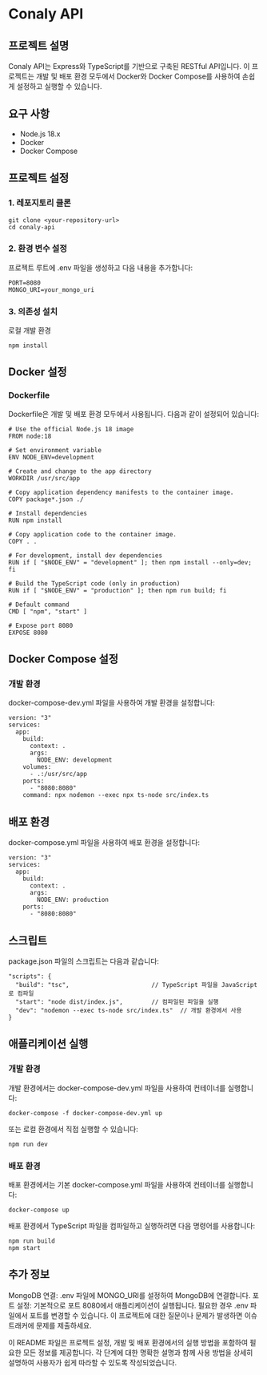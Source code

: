 # Conaly API

## 프로젝트 설명

Conaly API는 Express와 TypeScript를 기반으로 구축된 RESTful API입니다. 이 프로젝트는 개발 및 배포 환경 모두에서 Docker와 Docker Compose를 사용하여 손쉽게 설정하고 실행할 수 있습니다.

## 요구 사항

- Node.js 18.x
- Docker
- Docker Compose

## 프로젝트 설정

### 1. 레포지토리 클론

```
git clone <your-repository-url>
cd conaly-api
```

### 2. 환경 변수 설정

프로젝트 루트에 .env 파일을 생성하고 다음 내용을 추가합니다:

```
PORT=8080
MONGO_URI=your_mongo_uri
```

### 3. 의존성 설치

로컬 개발 환경

```
npm install
```

## Docker 설정

### Dockerfile

Dockerfile은 개발 및 배포 환경 모두에서 사용됩니다. 다음과 같이 설정되어 있습니다:

```
# Use the official Node.js 18 image
FROM node:18

# Set environment variable
ENV NODE_ENV=development

# Create and change to the app directory
WORKDIR /usr/src/app

# Copy application dependency manifests to the container image.
COPY package*.json ./

# Install dependencies
RUN npm install

# Copy application code to the container image.
COPY . .

# For development, install dev dependencies
RUN if [ "$NODE_ENV" = "development" ]; then npm install --only=dev; fi

# Build the TypeScript code (only in production)
RUN if [ "$NODE_ENV" = "production" ]; then npm run build; fi

# Default command
CMD [ "npm", "start" ]

# Expose port 8080
EXPOSE 8080
```

## Docker Compose 설정

### 개발 환경

docker-compose-dev.yml 파일을 사용하여 개발 환경을 설정합니다:

```
version: "3"
services:
  app:
    build:
      context: .
      args:
        NODE_ENV: development
    volumes:
      - .:/usr/src/app
    ports:
      - "8080:8080"
    command: npx nodemon --exec npx ts-node src/index.ts

```

## 배포 환경

docker-compose.yml 파일을 사용하여 배포 환경을 설정합니다:

```
version: "3"
services:
  app:
    build:
      context: .
      args:
        NODE_ENV: production
    ports:
      - "8080:8080"
```

## 스크립트

package.json 파일의 스크립트는 다음과 같습니다:

```
"scripts": {
  "build": "tsc",                       // TypeScript 파일을 JavaScript로 컴파일
  "start": "node dist/index.js",        // 컴파일된 파일을 실행
  "dev": "nodemon --exec ts-node src/index.ts"  // 개발 환경에서 사용
}
```

## 애플리케이션 실행

### 개발 환경

개발 환경에서는 docker-compose-dev.yml 파일을 사용하여 컨테이너를 실행합니다:

```
docker-compose -f docker-compose-dev.yml up
```

또는 로컬 환경에서 직접 실행할 수 있습니다:

```
npm run dev
```

### 배포 환경

배포 환경에서는 기본 docker-compose.yml 파일을 사용하여 컨테이너를 실행합니다:

```
docker-compose up
```

배포 환경에서 TypeScript 파일을 컴파일하고 실행하려면 다음 명령어를 사용합니다:

```
npm run build
npm start
```

## 추가 정보

MongoDB 연결: .env 파일에 MONGO_URI를 설정하여 MongoDB에 연결합니다.
포트 설정: 기본적으로 포트 8080에서 애플리케이션이 실행됩니다. 필요한 경우 .env 파일에서 포트를 변경할 수 있습니다.
이 프로젝트에 대한 질문이나 문제가 발생하면 이슈 트래커에 문제를 제출하세요.

이 README 파일은 프로젝트 설정, 개발 및 배포 환경에서의 실행 방법을 포함하여 필요한 모든 정보를 제공합니다. 각 단계에 대한 명확한 설명과 함께 사용 방법을 상세히 설명하여 사용자가 쉽게 따라할 수 있도록 작성되었습니다.
